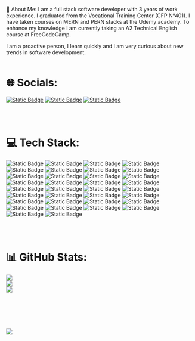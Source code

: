  💫 About Me:
I am a full stack software developer with 3 years of work experience. I graduated from the Vocational Training Center (CFP N°401). I have taken courses on MERN and PERN stacks at the Udemy academy. To enhance my knowledge I am currently taking an A2 Technical English course at FreeCodeCamp.

I am a proactive person, I learn quickly and I am very curious about new trends in software development.<br><br>


# 🌐 Socials:

[![Static Badge](https://img.shields.io/badge/linkedin-LinkedIn?style=for-the-badge&logo=linkedin&logoColor=%230A66C2&labelColor=black&color=black)](https://www.linkedin.com/in/kevin-perticarari-ayerdi/)
[![Static Badge](https://img.shields.io/badge/Instagram-instagram?style=for-the-badge&logo=instagram&logoColor=%23E4405F&labelColor=black&color=black)](https://www.instagram.com/kevin.ayerdi/)
[![Static Badge](https://img.shields.io/badge/x-x?style=for-the-badge&logo=x&labelColor=black&color=black)
](https://twitter.com/Ayerdikevin)



<br><br>
# 💻 Tech Stack:
![Static Badge](https://img.shields.io/badge/javascript-JavaScript?style=for-the-badge&logo=javascript&labelColor=black&color=black)
![Static Badge](https://img.shields.io/badge/html5-HTML5?style=for-the-badge&logo=html5&labelColor=black&color=black)
![Static Badge](https://img.shields.io/badge/css3-CSS3?style=for-the-badge&logo=css3&logoColor=blue&labelColor=black&color=black)
![Static Badge](https://img.shields.io/badge/bootstrap-Bootstrap?style=for-the-badge&logo=bootstrap&logoColor=violet&labelColor=black&color=black)
![Static Badge](https://img.shields.io/badge/react-React?style=for-the-badge&logo=react&logoColor=blue&labelColor=black&color=black)
![Static Badge](https://img.shields.io/badge/typescript-TypeScript?style=for-the-badge&logo=typescript&logoColor=blue&labelColor=black&color=black)
![Static Badge](https://img.shields.io/badge/nextjs-NextJS?style=for-the-badge&logo=next.js&logoColor=white&labelColor=black&color=black&link=nextdotjs)
![Static Badge](https://img.shields.io/badge/redux-Redux?style=for-the-badge&logo=redux&logoColor=violet&labelColor=black&color=black&link=nextdotjs)
![Static Badge](https://img.shields.io/badge/remix-Remix?style=for-the-badge&logo=remix&logoColor=white&labelColor=black&color=black)
![Static Badge](https://img.shields.io/badge/chakra-Chakra?style=for-the-badge&logo=chakraui&logoColor=white&labelColor=black&color=black)
![Static Badge](https://img.shields.io/badge/material-Material?style=for-the-badge&logo=mui&logoColor=white&labelColor=black&color=black)
![Static Badge](https://img.shields.io/badge/tailwind-TailwindCSS?style=for-the-badge&logo=tailwindcss&logoColor=blue&labelColor=black&color=black)
![Static Badge](https://img.shields.io/badge/shadcn-Shadcn?style=for-the-badge&logo=shadcnui&logoColor=white&labelColor=black&color=black)
![Static Badge](https://img.shields.io/badge/python-Python?style=for-the-badge&logo=python&logoColor=white&labelColor=black&color=black)
![Static Badge](https://img.shields.io/badge/java-Java?style=for-the-badge&logo=oracle&logoColor=%23F80000&labelColor=black&color=black)
![Static Badge](https://img.shields.io/badge/nodejs-NodeJS?style=for-the-badge&logo=node.js&logoColor=%235FA04E&labelColor=black&color=black)
![Static Badge](https://img.shields.io/badge/express-Express?style=for-the-badge&logo=express&logoColor=white&labelColor=black&color=black)
![Static Badge](https://img.shields.io/badge/strapi-Strapi?style=for-the-badge&logo=strapi&logoColor=%234945FF&labelColor=black&color=black)
![Static Badge](https://img.shields.io/badge/mongodb-MongoDB?style=for-the-badge&logo=mongodb&logoColor=%2347A248&labelColor=black&color=black)
![Static Badge](https://img.shields.io/badge/postgreSQL-PostgreSQL?style=for-the-badge&logo=postgresql&logoColor=%234169E1&labelColor=black&color=black)
![Static Badge](https://img.shields.io/badge/git-Git?style=for-the-badge&logo=git&logoColor=%23F05032&labelColor=black&color=black)
![Static Badge](https://img.shields.io/badge/github-GitHub?style=for-the-badge&logo=github&labelColor=black&color=black)
![Static Badge](https://img.shields.io/badge/postman-Postman?style=for-the-badge&logo=postman&logoColor=%23FF6C37&labelColor=black&color=black)
![Static Badge](https://img.shields.io/badge/jira-Jira?style=for-the-badge&logo=jira&logoColor=%230052CC&labelColor=black&color=black)
![Static Badge](https://img.shields.io/badge/cloudinary-Cloudinary?style=for-the-badge&logo=cloudinary&logoColor=%233448C5&labelColor=black&color=black)
![Static Badge](https://img.shields.io/badge/render-Render?style=for-the-badge&logo=render&labelColor=black&color=black)
![Static Badge](https://img.shields.io/badge/vsc-Vsc?style=for-the-badge&logo=visualstudiocode&logoColor=blue&labelColor=black&color=black)
![Static Badge](https://img.shields.io/badge/supabase-Supabase?style=for-the-badge&logo=supabase&logoColor=green&labelColor=black&color=black)
![Static Badge](https://img.shields.io/badge/vercel-Vercel?style=for-the-badge&logo=vercel&logoColor=white&labelColor=black&color=black)
![Static Badge](https://img.shields.io/badge/netlify-Netlify?style=for-the-badge&logo=netlify&logoColor=gyan&labelColor=black&color=black)
![Static Badge](https://img.shields.io/badge/firebase-Firebase?style=for-the-badge&logo=firebase&logoColor=yellow&labelColor=black&color=black)
![Static Badge](https://img.shields.io/badge/sequelize-Sequelize?style=for-the-badge&logo=sequelize&logoColor=blue&labelColor=black&color=black)
![Static Badge](https://img.shields.io/badge/zustand-Zustand?style=for-the-badge&logo=zustand&logoColor=yellow&labelColor=black&color=black)
![Static Badge](https://img.shields.io/badge/prisma-Prisma?style=for-the-badge&logo=prisma&logoColor=white&labelColor=black&color=black)










<br><br>
# 📊 GitHub Stats:
![](https://github-readme-streak-stats.herokuapp.com/?user=KAyerdi&theme=dark&hide_border=true)<br/>
![](https://github-readme-stats.vercel.app/api?username=KAyerdi&theme=dark&hide_border=true&include_all_commits=false&count_private=false)<br/>
![](https://github-readme-stats.vercel.app/api/top-langs/?username=KAyerdi&theme=dark&hide_border=true&include_all_commits=false&count_private=false&layout=compact)

<br><br>
---
[![](https://visitcount.itsvg.in/api?id=KAyerdi&icon=0&color=0)](https://visitcount.itsvg.in)

<!-- Proudly created with GPRM ( https://gprm.itsvg.in ) -->
